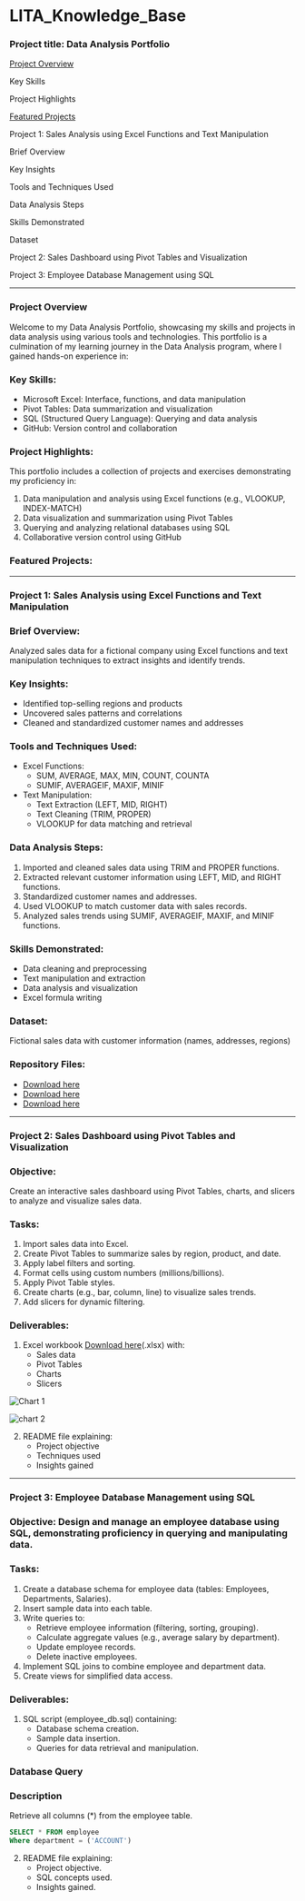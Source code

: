 # LITA_Knowledge_Base

### Project title: Data Analysis Portfolio

[Project Overview](#project-overview)

Key Skills

Project Highlights

 [Featured Projects](#featured-projects)
 
 Project 1: Sales Analysis using Excel Functions and Text Manipulation
 
 Brief Overview
 
 Key Insights
 
 Tools and Techniques Used
 
 Data Analysis Steps
 
 Skills Demonstrated
 
 Dataset
 
 Project 2: Sales Dashboard using Pivot Tables and Visualization
 
 Project 3: Employee Database Management using SQL
 
---
### Project Overview
Welcome to my Data Analysis Portfolio, showcasing my skills and projects in data analysis using various tools and technologies. This portfolio is a culmination of my learning journey in the Data Analysis program, where I gained hands-on experience in:

### Key Skills:

- Microsoft Excel: Interface, functions, and data manipulation
- Pivot Tables: Data summarization and visualization
- SQL (Structured Query Language): Querying and data analysis
- GitHub: Version control and collaboration

### Project Highlights:

This portfolio includes a collection of projects and exercises demonstrating my proficiency in:

1. Data manipulation and analysis using Excel functions (e.g., VLOOKUP, INDEX-MATCH)
2. Data visualization and summarization using Pivot Tables
3. Querying and analyzing relational databases using SQL
4. Collaborative version control using GitHub

### Featured Projects:
---
### Project 1: Sales Analysis using Excel Functions and Text Manipulation

### Brief Overview:
Analyzed sales data for a fictional company using Excel functions and text manipulation techniques to extract insights and identify trends.

### Key Insights:

- Identified top-selling regions and products
- Uncovered sales patterns and correlations
- Cleaned and standardized customer names and addresses

### Tools and Techniques Used:

- Excel Functions:
    - SUM, AVERAGE, MAX, MIN, COUNT, COUNTA
    - SUMIF, AVERAGEIF, MAXIF, MINIF
- Text Manipulation:
    - Text Extraction (LEFT, MID, RIGHT)
    - Text Cleaning (TRIM, PROPER)
    - VLOOKUP for data matching and retrieval

### Data Analysis Steps:

1. Imported and cleaned sales data using TRIM and PROPER functions.
2. Extracted relevant customer information using LEFT, MID, and RIGHT functions.
3. Standardized customer names and addresses.
4. Used VLOOKUP to match customer data with sales records.
5. Analyzed sales trends using SUMIF, AVERAGEIF, MAXIF, and MINIF functions.

### Skills Demonstrated:

- Data cleaning and preprocessing
- Text manipulation and extraction
- Data analysis and visualization
- Excel formula writing

### Dataset:
Fictional sales data with customer information (names, addresses, regions)

### Repository Files:

- [Download here](https://docs.google.com/spreadsheets/d/1lHndHGrQ4gAenyS4QUP05d2sQEZZkzFN/edit?usp=drive_link&ouid=100692561819122818038&rtpof=true&sd=true)
- [Download here](https://docs.google.com/spreadsheets/d/1XZu2OUd6sE2LHs314tddTK-ZdBCUzF7x/edit?usp=drive_link&ouid=100692561819122818038&rtpof=true&sd=true)
- [Download here](https://docs.google.com/spreadsheets/d/18U8QdEmnm8ohzhBOb32EfdzNv89dczbE/edit?usp=drive_link&ouid=100692561819122818038&rtpof=true&sd=true)

---
### Project 2: Sales Dashboard using Pivot Tables and Visualization

### Objective:
Create an interactive sales dashboard using Pivot Tables, charts, and slicers to analyze and visualize sales data.

### Tasks:

1. Import sales data into Excel.
2. Create Pivot Tables to summarize sales by region, product, and date.
3. Apply label filters and sorting.
4. Format cells using custom numbers (millions/billions).
5. Apply Pivot Table styles.
6. Create charts (e.g., bar, column, line) to visualize sales trends.
7. Add slicers for dynamic filtering.

### Deliverables:

1. Excel workbook [Download here](https://docs.google.com/spreadsheets/d/1an_sPhcZYmr_Jse561UhUQMBPK_Cb2OF/edit?usp=drive_link&ouid=100692561819122818038&rtpof=true&sd=true)(.xlsx) with:
    - Sales data
    - Pivot Tables
    - Charts
    - Slicers
  

![Chart 1](https://github.com/user-attachments/assets/0befa7c5-2d96-4a0e-b9f8-77bce5a03619)



![chart 2](https://github.com/user-attachments/assets/98ed121f-b8bf-41fa-b921-67c7f792f7da)

2. README file explaining:
    - Project objective
    - Techniques used
    - Insights gained

---
### Project 3: Employee Database Management using SQL

### Objective: Design and manage an employee database using SQL, demonstrating proficiency in querying and manipulating data.

### Tasks:

1. Create a database schema for employee data (tables: Employees, Departments, Salaries).
2. Insert sample data into each table.
3. Write queries to:
    - Retrieve employee information (filtering, sorting, grouping).
    - Calculate aggregate values (e.g., average salary by department).
    - Update employee records.
    - Delete inactive employees.
4. Implement SQL joins to combine employee and department data.
5. Create views for simplified data access.

### Deliverables:

1. SQL script (employee_db.sql) containing:
    - Database schema creation.
    - Sample data insertion.
    - Queries for data retrieval and manipulation.
  
### Database Query

### Description
Retrieve all columns (*) from the employee table.

``` SQL Query
SELECT * FROM employee
Where department = ('ACCOUNT')
```
2. README file explaining:
    - Project objective.
    - SQL concepts used.
    - Insights gained.
